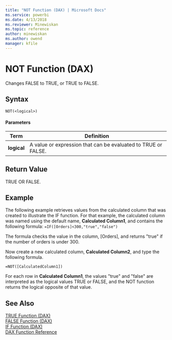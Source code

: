 ```yaml
---
title: "NOT Function (DAX) | Microsoft Docs"
ms.service: powerbi
ms.date: 4/13/2018
ms.reviewer: Minewiskan
ms.topic: reference
author: minewiskan
ms.author: owend
manager: kfile
---
```

# NOT Function (DAX)
Changes FALSE to TRUE, or TRUE to FALSE.  
  
## Syntax  
  
```  
NOT(<logical>)  
```  
  
#### Parameters  
  
|Term|Definition|  
|--------|--------------|  
|**logical**|A value or expression that can be evaluated to TRUE or FALSE.|  
  
## Return Value  
TRUE OR FALSE.  
  
## Example  
The following example retrieves values from the calculated column that was created to illustrate the IF function. For that example, the calculated column was named using the default name, **Calculated Column1**, and contains the following formula: `=IF([Orders]<300,"true","false")`  
  
The formula checks the value in the column, [Orders], and returns "true" if the number of orders is under 300.  
  
Now create a new calculated column, **Calculated Column2**, and type the following formula.  
  
```  
=NOT([CalculatedColumn1])  
```  
For each row in **Calculated Column1**, the values "true" and "false" are interpreted as the logical values TRUE or FALSE, and the NOT function returns the logical opposite of that value.  
  
## See Also  
[TRUE Function &#40;DAX&#41;](true-function-dax.md)  
[FALSE Function &#40;DAX&#41;](false-function-dax.md)  
[IF Function &#40;DAX&#41;](if-function-dax.md)  
[DAX Function Reference](dax-function-reference.md)  
  
